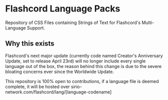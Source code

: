# Flashcord Language Packs
Repository of CSS Files containing Strings of Text for Flashcord's Multi-Language Support.

## Why this exists
Flashcord's next major update (currently code named Creator's Anniversary Update, set to release April 23rd) will no longer include every single language out of the box, the reason behind this change is due to the severe bloating concerns ever since the Worldwide Update.

This repository is 100% open to contributions, if a language file is deemed complete, it will be hosted over sirio-network.com/flashcord/lang/[language-codename]
